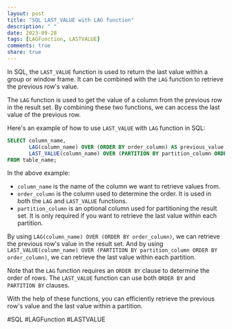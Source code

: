 ```yaml
---
layout: post
title: "SQL LAST_VALUE with LAG function"
description: " "
date: 2023-09-28
tags: [LAGFunction, LASTVALUE]
comments: true
share: true
---
```


In SQL, the `LAST_VALUE` function is used to return the last value within a group or window frame. It can be combined with the `LAG` function to retrieve the previous row's value.

The `LAG` function is used to get the value of a column from the previous row in the result set. By combining these two functions, we can access the last value of the previous row.

Here's an example of how to use `LAST_VALUE` with `LAG` function in SQL:

```sql
SELECT column_name, 
       LAG(column_name) OVER (ORDER BY order_column) AS previous_value,
       LAST_VALUE(column_name) OVER (PARTITION BY partition_column ORDER BY order_column) AS last_value
FROM table_name;
```

In the above example:
- `column_name` is the name of the column we want to retrieve values from.
- `order_column` is the column used to determine the order. It is used in both the `LAG` and `LAST_VALUE` functions.
- `partition_column` is an optional column used for partitioning the result set. It is only required if you want to retrieve the last value within each partition.

By using `LAG(column_name) OVER (ORDER BY order_column)`, we can retrieve the previous row's value in the result set. And by using `LAST_VALUE(column_name) OVER (PARTITION BY partition_column ORDER BY order_column)`, we can retrieve the last value within each partition.

Note that the `LAG` function requires an `ORDER BY` clause to determine the order of rows. The `LAST_VALUE` function can use both `ORDER BY` and `PARTITION BY` clauses.

With the help of these functions, you can efficiently retrieve the previous row's value and the last value within a partition.

#SQL #LAGFunction #LASTVALUE